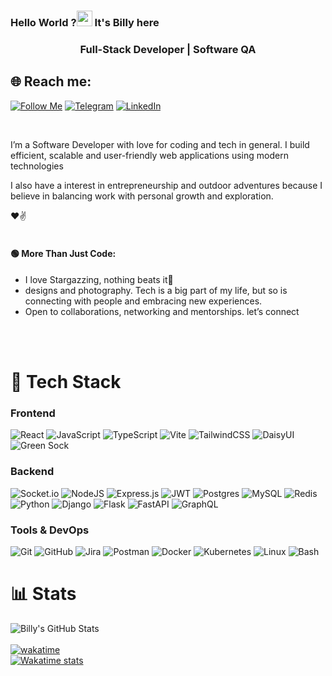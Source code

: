 ### Hello World ?<img src="https://raw.githubusercontent.com/MartinHeinz/MartinHeinz/master/wave.gif" width="25px"> It's Billy here

<h3 align="center">Full-Stack Developer | Software QA</h3>

## 🌐 Reach me:

[![Follow Me](https://img.shields.io/badge/Follow%20Me-1DA1F2?logo=x&logoColor=white&style=for-the-badge)](https://x.com/viper_droid)
[![Telegram](https://img.shields.io/badge/Telegram-26A5E4?logo=telegram&logoColor=white&style=for-the-badge)](https://t.me/viperdroided)
[![LinkedIn](https://img.shields.io/badge/LinkedIn-0077B5?logo=linkedin&logoColor=white&style=for-the-badge)](https://www.linkedin.com/in/billyyator//)


<br />

I’m a Software Developer with love for coding and tech in general. I build efficient, scalable and user-friendly web applications using modern technologies


I also have a interest in entrepreneurship and outdoor adventures because I believe in balancing work with personal growth and exploration.

 ❤✌<br><br>



<h4 align="left">🟢 More Than Just Code:</h4>

<ul>
 <li>I love Stargazzing, nothing beats it🌟</li>
  <li>designs and photography. Tech is a big part of my life, but so is connecting with people and embracing new experiences.</li>
   <li>Open to collaborations, networking and mentorships. let’s connect</li>
</ul><br><br>

# 🧩 Tech Stack


###   Frontend
![React](https://img.shields.io/badge/react-%2320232a.svg?style=for-the-badge&logo=react&logoColor=%2361DAFB) 
![JavaScript](https://img.shields.io/badge/javascript-%23323330.svg?style=for-the-badge&logo=javascript&logoColor=%23F7DF1E) 
![TypeScript](https://img.shields.io/badge/typescript-%23007ACC.svg?style=for-the-badge&logo=typescript&logoColor=white) 
![Vite](https://img.shields.io/badge/vite-%23646CFF.svg?style=for-the-badge&logo=vite&logoColor=white) 
![TailwindCSS](https://img.shields.io/badge/tailwindcss-%2338B2AC.svg?style=for-the-badge&logo=tailwind-css&logoColor=white) 
![DaisyUI](https://img.shields.io/badge/daisyui-5A0EF8?style=for-the-badge&logo=daisyui&logoColor=white) 
![Green Sock](https://img.shields.io/badge/green%20sock-88CE02?style=for-the-badge&logo=greensock&logoColor=white) 

###  Backend
![Socket.io](https://img.shields.io/badge/Socket.io-010101?style=for-the-badge&logo=socket.io&logoColor=white)
![NodeJS](https://img.shields.io/badge/node.js-6DA55F?style=for-the-badge&logo=node.js&logoColor=white) 
![Express.js](https://img.shields.io/badge/express.js-%23404d59.svg?style=for-the-badge&logo=express&logoColor=%2361DAFB) 
![JWT](https://img.shields.io/badge/JWT-black?style=for-the-badge&logo=JSON%20web%20tokens) 
![Postgres](https://img.shields.io/badge/postgres-%23316192.svg?style=for-the-badge&logo=postgresql&logoColor=white) 
![MySQL](https://img.shields.io/badge/mysql-%2300f.svg?style=for-the-badge&logo=mysql&logoColor=white) 
![Redis](https://img.shields.io/badge/redis-%23DD0031.svg?style=for-the-badge&logo=redis&logoColor=white) 
![Python](https://img.shields.io/badge/python-3670A0?style=for-the-badge&logo=python&logoColor=ffdd54) 
![Django](https://img.shields.io/badge/django-%23092E20.svg?style=for-the-badge&logo=django&logoColor=white) 
![Flask](https://img.shields.io/badge/flask-%23000.svg?style=for-the-badge&logo=flask&logoColor=white) 
![FastAPI](https://img.shields.io/badge/fastapi-009688?style=for-the-badge&logo=fastapi&logoColor=white) 
![GraphQL](https://img.shields.io/badge/graphql-E10098?style=for-the-badge&logo=graphql&logoColor=white) 

###  Tools & DevOps
![Git](https://img.shields.io/badge/git-%23F05033.svg?style=for-the-badge&logo=git&logoColor=white) 
![GitHub](https://img.shields.io/badge/github-%23121011.svg?style=for-the-badge&logo=github&logoColor=white) 
![Jira](https://img.shields.io/badge/jira-%230A0FFF.svg?style=for-the-badge&logo=jira&logoColor=white) 
![Postman](https://img.shields.io/badge/Postman-FF6C37?style=for-the-badge&logo=postman&logoColor=white) 
![Docker](https://img.shields.io/badge/docker-%230db7ed.svg?style=for-the-badge&logo=docker&logoColor=white) 
![Kubernetes](https://img.shields.io/badge/kubernetes-%23326ce5.svg?style=for-the-badge&logo=kubernetes&logoColor=white) 
![Linux](https://img.shields.io/badge/Linux-FCC624?style=for-the-badge&logo=linux&logoColor=black) 
![Bash](https://img.shields.io/badge/bash-%23121011.svg?style=for-the-badge&logo=gnu-bash&logoColor=white) 




# 📊 Stats

![Billy's GitHub Stats](https://github-readme-stats.vercel.app/api?username=blyator&theme=gruvbox&hide_border=false&include_all_commits=false&show_icons=true&count_private=false&custom_title=Billy's%20GitHub%20Stats)<br/><br>
[![wakatime](https://wakatime.com/badge/user/62d2ac03-3e1a-4c1f-b2a6-fbbfec642734.svg)](https://wakatime.com/@62d2ac03-3e1a-4c1f-b2a6-fbbfec642734)<br/>
[![Wakatime stats](https://github-readme-stats.vercel.app/api/wakatime?username=blyator&layout=compact&hide_time=true&theme=gruvbox&custom_title=Billy's%20Monthly%20Coding%20Time)](https://wakatime.com/blyator)






<!--START_SECTION:waka-->
<!--END_SECTION:waka-->
